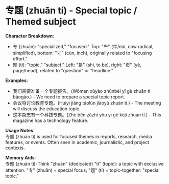 # **专题 (zhuān tí) - Special topic / Themed subject**

**Character Breakdown**:  
- 专 (zhuān): "specialized," "focused." Top: "⺧" (牛/niú, cow radical, simplified), bottom: "寸" (cùn, inch), originally related to "focusing effort."  
- 题 (tí): "topic," "subject." Left: "是" (shì, to be), right: "页" (yè, page/head), related to "question" or "headline."

**Examples**:  
- 我们需要准备一个专题报告。(Wǒmen xūyào zhǔnbèi yī gè zhuān tí bàogào.) - We need to prepare a special topic report.  
- 会议将讨论教育专题。(Huìyì jiāng tǎolùn jiàoyù zhuān tí.) - The meeting will discuss the education topic.  
- 这本杂志有一个科技专题。(Zhè běn zázhì yǒu yī gè kējì zhuān tí.) - This magazine has a technology feature.

**Usage Notes**:  
专题 (zhuān tí) is used for focused themes in reports, research, media features, or events. Often seen in academic, journalistic, and project contexts.

**Memory Aids**:  
专题 (zhuān tí)-Think "zhuān" (dedicated) "tí" (topic): a topic with exclusive attention. "专" (zhuān) = special focus; "题" (tí) = topic-together: "special topic."